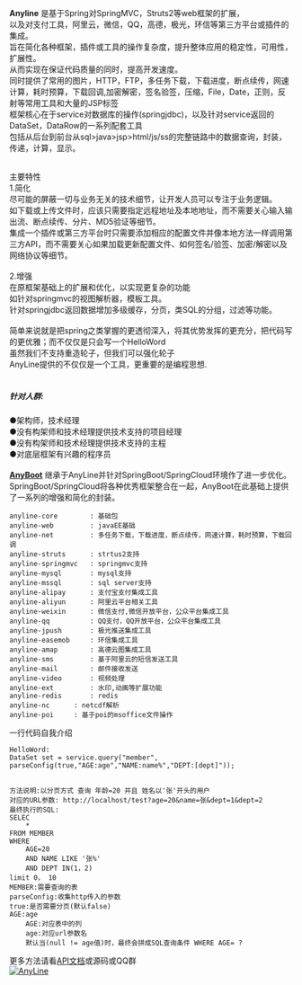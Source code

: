 
**Anyline**
是基于Spring对SpringMVC，Struts2等web框架的扩展，<br>
以及对支付工具，阿里云，微信，QQ，高德，极光，环信等第三方平台或插件的集成。<br/>
旨在简化各种框架，插件或工具的操作复杂度，提升整体应用的稳定性，可用性，扩展性。<br>
从而实现在保证代码质量的同时，提高开发速度。<br/>
同时提供了常用的图片，HTTP，FTP，多任务下载，下载进度，断点续传，网速计算，耗时预算，下载回调,加密解密，签名验签，压缩，File，Date，正则，反射等常用工具和大量的JSP标签<br/>
框架核心在于service对数据库的操作(springjdbc)，以及针对service返回的DataSet，DataRow的一系列配套工具<br>
包括从后台到前台从sql>java>jsp>html/js/ss的完整链路中的数据查询，封装，传递，计算，显示。<br/>
<br/>

主要特性<br/>
1.简化<br/>
尽可能的屏蔽一切与业务无关的技术细节，让开发人员可以专注于业务逻辑。<br/>
如下载或上传文件时，应该只需要指定远程地址及本地地址，而不需要关心输入输出流、断点续传、分片、MD5验证等细节。<br/>
集成一个插件或第三方平台时只需要添加相应的配置文件并像本地方法一样调用第三方API，而不需要关心如果加载更新配置文件、如何签名/验签、加密/解密以及网络协议等细节。<br/>
<br/>
2.增强<br/>
在原框架基础上的扩展和优化，以实现更复杂的功能<br/>
如针对springmvc的视图解析器，模板工具。<br/>
针对springjdbc返回数据增加多级缓存，分页，类SQL的分组，过滤等功能。<br/>
<br/>
简单来说就是把spring之类掌握的更透彻深入，将其优势发挥的更充分，把代码写的更优雅；而不仅仅是只会写一个HelloWord<br/>
虽然我们不支持重造轮子，但我们可以强化轮子<br/>
AnyLine提供的不仅仅是一个工具，更重要的是编程思想.<br/>
<br/>

##### 针对人群:<br/>
●架构师，技术经理<br/>
●没有构架师和技术经理提供技术支持的项目经理<br/>
●没有构架师和技术经理提供技术支持的主程<br/>
●对底层框架有兴趣的程序员<br/>
<br/>
**[AnyBoot](https://gitee.com/anyline/anyboot)**
继承于AnyLine并针对SpringBoot/SpringCloud环境作了进一步优化。<br/>
SpringBoot/SpringCloud将各种优秀框架整合在一起，AnyBoot在此基础上提供了一系列的增强和简化的封装。<br/>

```
anyline-core        : 基础包
anyline-web         : javaEE基础
anyline-net         : 多任务下载，下载进度，断点续传，网速计算，耗时预算，下载回调	
anyline-struts      : strtus2支持
anyline-springmvc   : springmvc支持
anyline-mysql       : mysql支持
anyline-mssql       : sql server支持
anyline-alipay      : 支付宝支付集成工具
anyline-aliyun      : 阿里云平台相关工具
anyline-weixin      : 微信支付,微信开放平台，公众平台集成工具
anyline-qq          : QQ支付，QQ开放平台，公众平台集成工具
anyline-jpush       : 极光推送集成工具
anyline-easemob     : 环信集成工具
anyline-amap        : 高德云图集成工具
anyline-sms         : 基于阿里云的短信发送工具
anyline-mail        : 邮件接收发送
anyline-video       : 视频处理
anyline-ext         : 水印,动画等扩展功能
anyline-redis       : redis
anyline-nc	    : netcdf解析
anyline-poi	    : 基于poi的msoffice文件操作
```
一行代码自我介绍
```
HelloWord:
DataSet set = service.query("member", parseConfig(true,"AGE:age","NAME:name%","DEPT:[dept]"));


方法说明:以分页方式 查询 年龄=20 并且 姓名以'张'开头的用户
对应的URL参数: http://localhost/test?age=20&name=张&dept=1&dept=2
最终执行的SQL:
SELEC 
    * 
FROM MEMBER 
WHERE 
    AGE=20 
    AND NAME LIKE '张%' 
    AND DEPT IN(1，2)
limit 0， 10
MEMBER:需要查询的表
parseConfig:收集http传入的参数
true:是否需要分页(默认false)
AGE:age
    AGE:对应表中的列 
    age:对应url参数名 
    默认当(null != age值)时，最终会拼成SQL查询条件 WHERE AGE= ?
```
更多方法请看[API文档](http://doc.anyline.org)或源码或QQ群
<br/>
<a target="_blank" href="//shang.qq.com/wpa/qunwpa?idkey=279fe968c371670fa9791a9ff8686f86dbac0b5edba8021a660b313e2dd863ad"><img border="0" src="//pub.idqqimg.com/wpa/images/group.png" alt="AnyLine" title="AnyLine"></a>